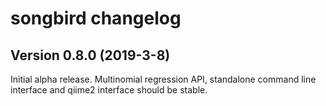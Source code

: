 # songbird changelog

## Version 0.8.0 (2019-3-8)

Initial alpha release. Multinomial regression API, standalone command line interface and qiime2 interface should be stable.
